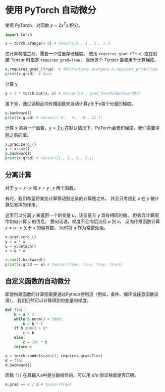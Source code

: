 # 使用 PyTorch 自动微分

使用 PyTorch，对函数 $y=2x^Tx$ 积分。

``` python
import torch

x = torch.arange(4.0) # tensor([0., 1., 2., 3.])
```

在计算梯度之前，需要一个位置存储梯度。
使用 `requires_grad_(True)`
或在创建 Tensor 时指定 `requires_grad=True`，
表示这个 Tensor 要被用于计算梯度。

``` python
x.requires_grad_(True)  # 等价于x=torch.arange(4.0,requires_grad=True)
print(x.grad)  # None
```

计算 y

``` python
y = 2 * torch.dot(x, x) # tensor(28., grad_fn=<MulBackward0>)
```

接下来，通过调用反向传播函数来自动计算y关于x每个分量的梯度。

```python
y.backward()
print(x.grad) # tensor([ 0.,  4.,  8., 12.])
```

计算 x 的另一个函数，$y = \Sigma x_i$
在默认情况下，PyTorch会累积梯度，我们需要清除之前的值。

``` python
x.grad.zero_()
y = x.sum()
y.backward()
print(x.grad) # tensor([1., 1., 1., 1.])
```

## 分离计算

对于 $y = x \cdot x$ 和 $z = y \cdot x$ 两个函数。

有时，我们希望将某些计算移动到记录的计算图之外。
并且只考虑到 $x$ 在 $y$ 被计算后发挥的作用。

这里可以分离 $y$ 来返回一个新变量 $u$，该变量与 $y$ 具有相同的值，
但丢弃计算图中如何计算 $y$ 的信息。
换句话说，梯度不会向后流经 $u$ 到 $x$。
反向传播函数计算 $z=u \cdot x$ 关于 $x$ 的偏导数，
同时将 $u$ 作为常数处理。

```python
x.grad.zero_()
y = x * x
u = y.detach()
z = u * x

z.sum().backward()
print(x.grad == u) # tensor([True, True, True, True])
```

## 自定义函数的自动微分

即使构建函数的计算图需要通过Python控制流（例如，条件、循环或任意函数调用），
我们仍然可以计算得到的变量的梯度。

``` python
def f(a):
    b = a * 2
    while b.norm() < 1000:
        b = b * 2
    if b.sum() > 0:
        c = b
    else:
        c = 100 * b
    return c
```

``` python
a = torch.randn(size=(), requires_grad=True)
d = f(a)
d.backward()
```

函数 `f()` 在其输入a中是分段线性的，可以用 $d / a$ 验证梯度是否正确。

``` python
a.grad == d / a # tensor(True)
```
